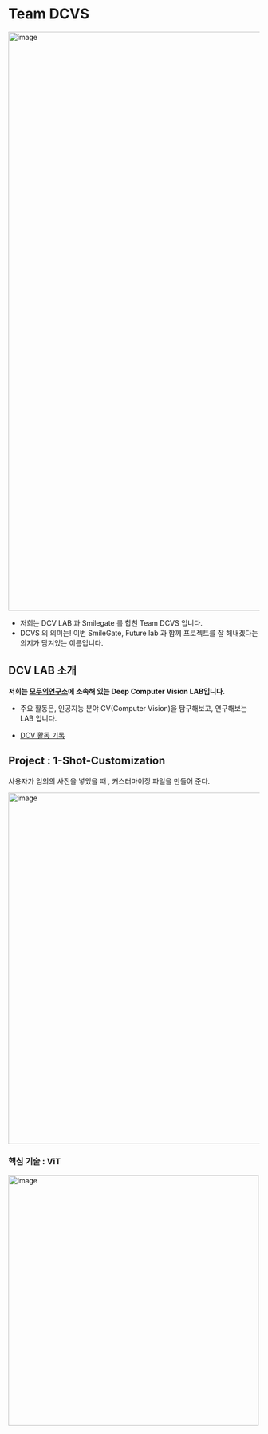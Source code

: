 # Team DCVS

<img width="1161" alt="image" src="https://github.com/ugiugi0823/DCVS/assets/106899647/6feb5af5-6517-4a7e-971d-1f2d9e5429b1">



- 저희는 DCV LAB 과 Smilegate 를 합친 Team DCVS 입니다.
- DCVS 의 의미는!  이번 SmileGate, Future lab 과 함께 프로젝트를 잘 해내겠다는 의지가 담겨있는 이름입니다.


## DCV LAB 소개
**저희는 [모두의연구소](https://modulabs.co.kr/)에 소속해 있는 Deep Computer Vision LAB입니다.**

- 주요 활동은, 인공지능 분야 CV(Computer Vision)을 탐구해보고, 연구해보는 LAB 입니다.


- [DCV 활동 기록](https://www.notion.so/modulabs/Deep-Computer-Vision-LAB-66bfa3524b2547b5af7aeece277584a7?pvs=4)




## Project : 1-Shot-Customization
사용자가 임의의 사진을 넣었을 때 , 커스터마이징 파일을 만들어 준다.



<img width="704" alt="image" src="https://github.com/ugiugi0823/DCVS/assets/106899647/a8258173-7477-4c4d-b34a-50ea323ec2df">


### 핵심 기술 : ViT

<img width="502" alt="image" src="https://github.com/ugiugi0823/DCVS/assets/106899647/4e0ce446-7813-4aa4-982a-88a857f00ff7">

























